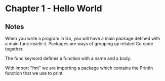 # Chapter 1 - Hello World

## Notes

When you write a program in Go, you will have a main package defined with a main func inside it. Packages are ways of grouping up related Go code together.

The func keyword defines a function with a name and a body.

With import "fmt" we are importing a package which contains the Println function that we use to print.

